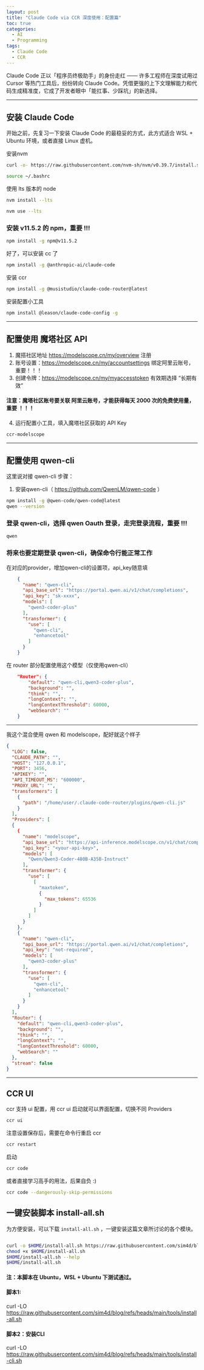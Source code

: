 ```yaml
---
layout: post  
title: "Claude Code via CCR 深度使用：配置篇"  
toc: true
categories:
  - AI
  - Programming
tags:
  - Claude Code
  - CCR
---
```


Claude Code 正以「程序员终极助手」的身份走红 —— 许多工程师在深度试用过 Cursor 等热门工具后，纷纷转向 Claude Code。凭借更强的上下文理解能力和代码生成精准度，它成了开发者眼中「能扛事、少踩坑」的新选择。

---

## 安装 Claude Code

开始之前，先复习一下安装 Claude Code 的最稳妥的方式，此方式适合 WSL + Ubuntu 环境，或者直接 Linux 虚机。

安装nvm

```bash
curl -o- https://raw.githubusercontent.com/nvm-sh/nvm/v0.39.7/install.sh | bash

source ~/.bashrc
```

使用 lts 版本的 node

```bash
nvm install --lts

nvm use --lts
```

### 安装 v11.5.2 的 npm，重要 !!!

```bash
npm install -g npm@v11.5.2
```

好了，可以安装 cc 了

```bash
npm install -g @anthropic-ai/claude-code
```

安装 ccr

```bash
npm install -g @musistudio/claude-code-router@latest
```

安装配置小工具

```bash
npm install @leason/claude-code-config -g
```

---

## 配置使用 魔塔社区 API

1. 魔搭社区地址 https://modelscope.cn/my/overview
   注册
2. 账号设置：https://modelscope.cn/my/accountsettings
   绑定阿里云账号，重要！！！
3. 创建令牌：https://modelscope.cn/my/myaccesstoken
   有效期选择 “长期有效”

#### 注意：魔塔社区账号要关联 阿里云账号，才能获得每天 2000 次的免费使用量，重要 ！！！

4. 运行配置小工具，填入魔塔社区获取的 API Key

```bash
ccr-modelscope
```

---

## 配置使用 qwen-cli

这里说对接 qwen-cli 步骤：

1. 安装qwen-cli（ https://github.com/QwenLM/qwen-code ）

```bash
npm install -g @qwen-code/qwen-code@latest
qwen --version
```

### 登录 qwen-cli，选择 qwen Oauth 登录，走完登录流程，重要 !!!

```bash
qwen
```
### 将来也要定期登录 qwen-cli，确保命令行能正常工作

在对应的provider，增加qwen-cli的设置项，api\_key随意填

```json
    {
      "name": "qwen-cli",
      "api_base_url": "https://portal.qwen.ai/v1/chat/completions",
      "api_key": "sk-xxxx",
      "models": [
        "qwen3-coder-plus"
      ],
      "transformer": {
        "use": [
          "qwen-cli",
          "enhancetool"
        ]
      }
    }
```

在 router 部分配置使用这个模型（仅使用qwen-cli）

```json
    "Router": {
        "default": "qwen-cli,qwen3-coder-plus",
        "background": "",
        "think": "",
        "longContext": "",
        "longContextThreshold": 60000,
        "webSearch": ""
    }
```

---

我这个混合使用 qwen 和 modelscope，配好就这个样子

```json
{
  "LOG": false,
  "CLAUDE_PATH": "",
  "HOST": "127.0.0.1",
  "PORT": 3456,
  "APIKEY": "",
  "API_TIMEOUT_MS": "600000",
  "PROXY_URL": "",
  "transformers": [
    {
      "path": "/home/user/.claude-code-router/plugins/qwen-cli.js"
    }
  ],
  "Providers": [
  {
    {
      "name": "modelscope",
      "api_base_url": "https://api-inference.modelscope.cn/v1/chat/completions",
      "api_key": "<your-api-key>",
      "models": [
        "Qwen/Qwen3-Coder-480B-A35B-Instruct"
      ],
      "transformer": {
        "use": [
          [
            "maxtoken",
            {
              "max_tokens": 65536
            }
          ]
        ]
      }
    },
    {
      "name": "qwen-cli",
      "api_base_url": "https://portal.qwen.ai/v1/chat/completions",
      "api_key": "not-required",
      "models": [
        "qwen3-coder-plus"
      ],
      "transformer": {
        "use": [
          "qwen-cli",
          "enhancetool"
        ]
      }
    }
  ],
  "Router": {
    "default": "qwen-cli,qwen3-coder-plus",
    "background": "",
    "think": "",
    "longContext": "",
    "longContextThreshold": 60000,
    "webSearch": ""
  },
  "stream": false
}
```

---

## CCR UI

ccr 支持 ui 配置，用 ccr ui 启动就可以界面配置，切换不同 Providers

```bash
ccr ui
```

注意设置保存后，需要在命令行重启 ccr 

```bash
ccr restart
```

启动

```bash
ccr code
```

或者直接学习高手的用法，后果自负 :)

```bash
ccr code --dangerously-skip-permissions
```

## 一键安装脚本 install-all.sh

为方便安装，可以下载 `install-all.sh` ，一键安装这篇文章所讨论的各个模块。

```bash

curl -o $HOME/install-all.sh https://raw.githubusercontent.com/sim4d/blog/refs/heads/main/tools/install-all.sh
chmod +x $HOME/install-all.sh
$HOME/install-all.sh --help
$HOME/install-all.sh

```

#### 注：本脚本在 Ubuntu，WSL + Ubuntu 下测试通过。
#### 脚本1:
curl -LO https://raw.githubusercontent.com/sim4d/blog/refs/heads/main/tools/install-all.sh
#### 脚本2：安装CLI
curl -LO https://raw.githubusercontent.com/sim4d/blog/refs/heads/main/tools/install-cli.sh

